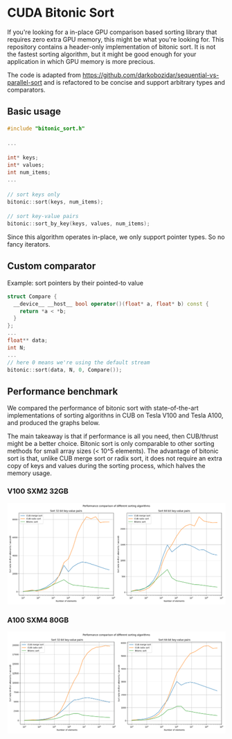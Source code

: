 # CUDA Bitonic Sort

If you're looking for a in-place GPU comparison based sorting library that requires zero extra GPU memory, this might be what you're looking for. This repository contains a header-only implementation of bitonic sort. It is not the fastest sorting algorithm, but it might be good enough for your application in which GPU memory is more precious. 

The code is adapted from https://github.com/darkobozidar/sequential-vs-parallel-sort and is refactored to be concise and support arbitrary types and comparators. 

## Basic usage

```cpp
#include "bitonic_sort.h"

...

int* keys;
int* values;
int num_items;
...

// sort keys only
bitonic::sort(keys, num_items);

// sort key-value pairs
bitonic::sort_by_key(keys, values, num_items);
```

Since this algorithm operates in-place, we only support pointer types. So no fancy iterators. 

## Custom comparator

Example: sort pointers by their pointed-to value

```cpp
struct Compare {
  __device__ __host__ bool operator()(float* a, float* b) const {
    return *a < *b;
  }
};
...
float** data;
int N;
...
// here 0 means we're using the default stream
bitonic::sort(data, N, 0, Compare());
```

## Performance benchmark

We compared the performance of bitonic sort with state-of-the-art implementations of sorting algorithns in CUB on Tesla V100 and Tesla A100, and produced the graphs below. 

The main takeaway is that if performance is all you need, then CUB/thrust might be a better choice. Bitonic sort is only comparable to other sorting methods for small array sizes (< 10^5 elements). The advantage of bitonic sort is that, unlike CUB merge sort or radix sort, it does not require an extra copy of keys and values during the sorting process, which halves the memory usage. 


### V100 SXM2 32GB

![bench](benchmark-v100.png)

### A100 SXM4 80GB

![bench](benchmark-a100.png)
